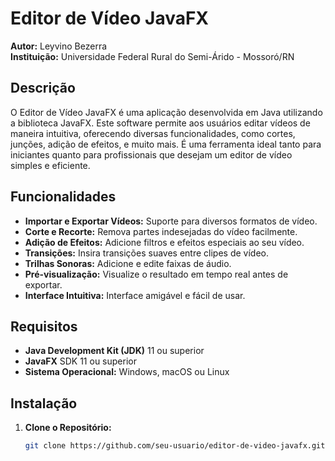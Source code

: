 # Editor de Vídeo JavaFX

**Autor:** Leyvino Bezerra  
**Instituição:** Universidade Federal Rural do Semi-Árido - Mossoró/RN  

## Descrição

O Editor de Vídeo JavaFX é uma aplicação desenvolvida em Java utilizando a biblioteca JavaFX. Este software permite aos usuários editar vídeos de maneira intuitiva, oferecendo diversas funcionalidades, como cortes, junções, adição de efeitos, e muito mais. É uma ferramenta ideal tanto para iniciantes quanto para profissionais que desejam um editor de vídeo simples e eficiente.

## Funcionalidades

- **Importar e Exportar Vídeos:** Suporte para diversos formatos de vídeo.
- **Corte e Recorte:** Remova partes indesejadas do vídeo facilmente.
- **Adição de Efeitos:** Adicione filtros e efeitos especiais ao seu vídeo.
- **Transições:** Insira transições suaves entre clipes de vídeo.
- **Trilhas Sonoras:** Adicione e edite faixas de áudio.
- **Pré-visualização:** Visualize o resultado em tempo real antes de exportar.
- **Interface Intuitiva:** Interface amigável e fácil de usar.

## Requisitos

- **Java Development Kit (JDK)** 11 ou superior
- **JavaFX** SDK 11 ou superior
- **Sistema Operacional:** Windows, macOS ou Linux

## Instalação

1. **Clone o Repositório:**
   ```bash
   git clone https://github.com/seu-usuario/editor-de-video-javafx.git
